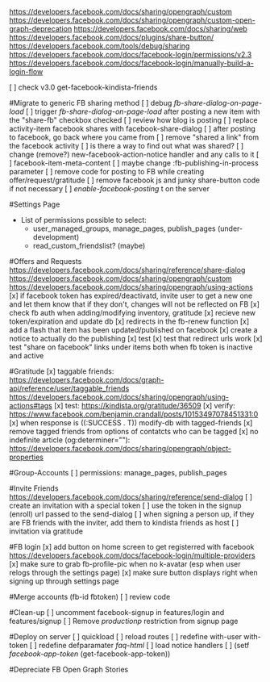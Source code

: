 https://developers.facebook.com/docs/sharing/opengraph/custom
https://developers.facebook.com/docs/sharing/opengraph/custom-open-graph-deprecation
https://developers.facebook.com/docs/sharing/web
https://developers.facebook.com/docs/plugins/share-button/
https://developers.facebook.com/tools/debug/sharing
https://developers.facebook.com/docs/facebook-login/permissions/v2.3
https://developers.facebook.com/docs/facebook-login/manually-build-a-login-flow


[ ] check v3.0 get-facebook-kindista-friends

#Migrate to generic FB sharing method
[ ] debug *fb-share-dialog-on-page-load*
[ ] trigger *fb-share-dialog-on-page-load* after posting a new item with the "share-fb" checkbox checked
[ ] review how blog is posting
[ ] replace activity-item facebook shares with facebook-share-dialog [ ] after posting to facebook, go back where you came from
[ ] remove "shared a link" from the facebook activity
[ ] is there a way to find out what was shared?
[ ] change (remove?) new-facebook-action-notice handler and any calls to it
[ ] facebook-item-meta-content
[ ] maybe change :fb-publishing-in-process parameter
[ ] remove code for posting to FB while creating offer/request/gratitude
[ ] remove facebook js and junky share-button code if not necessary
[ ] *enable-facebook-posting* t on the server

#Settings Page
 - List of permissions possible to select:
    - user_managed_groups, manage_pages, publish_pages (under-development)
    - read_custom_friendslist? (maybe)

#Offers and Requests
https://developers.facebook.com/docs/sharing/reference/share-dialog
https://developers.facebook.com/docs/sharing/opengraph/custom
https://developers.facebook.com/docs/sharing/opengraph/using-actions
[x] if facebook token has expired/deactivatd, invite user to get a new one and let them know that if they don't, changes will not be reflected on FB
[x] check fb auth when adding/modifying inventory, gratitude
[x] recieve new token/expiration and update db
[x] redirects in the fb-renew function
[x] add a flash that item has been updated/published on facebook
[x] create a notice to actually do the publishing
[x] test
[x] test that redirect urls work
[x] test "share on facebook" links under items both when fb token is inactive and active

#Gratitude
[x] taggable friends:
https://developers.facebook.com/docs/graph-api/reference/user/taggable_friends
https://developers.facebook.com/docs/sharing/opengraph/using-actions#tags
[x] test: https://kindista.org/gratitude/36509
[x] verify: https://www.facebook.com/benjamin.crandall/posts/10153497078451331:0
[x] when response is ((:SUCCESS . T)) modify-db with tagged-friends
[x] remove tagged friends from options of contatcts who can be tagged
[x] no indefinite article (og:determiner=""):
https://developers.facebook.com/docs/sharing/opengraph/object-properties

#Group-Accounts
[ ] permissions:
    manage_pages, publish_pages

#Invite Friends
https://developers.facebook.com/docs/sharing/reference/send-dialog 
[ ] create an invitation with a special token
[ ] use the token in the signup (enroll) url passed to the send-dialog
[ ] when signing a person up, if they are FB friends with the inviter, add them to kindista friends as host
[ ] invitation via gratitude

#FB login
[x] add button on home screen to get registerred with facebook
https://developers.facebook.com/docs/facebook-login/multiple-providers
[x] make sure to grab fb-profile-pic when no k-avatar (esp when user relogs through the settings page)
[x] make sure button displays right when signing up through settings page

#Merge accounts (fb-id fbtoken)
[ ] review code

#Clean-up
[ ] uncomment facebook-signup in features/login and features/signup
[ ] Remove *productionp* restriction from signup page

#Deploy on server
[ ] quickload
[ ] reload routes
[ ] redefine with-user with-token
[ ] redefine defparamater *faq-html*
[ ] load notice handlers
[ ] (setf *facebook-app-token* (get-facebook-app-token))

#Depreciate FB Open Graph Stories
